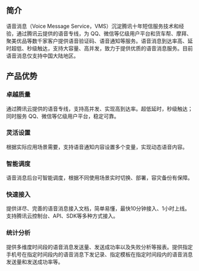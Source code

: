 ## 简介

语音消息（Voice Message Service，VMS）沉淀腾讯十年短信服务技术和经验，通过腾讯云提供的语音专线，为 QQ、微信等亿级用户平台和货车帮、摩拜、聚美优品等数千家客户提供语音验证码、语音通知等服务。语音消息到达率高、延时超低、秒级触达，支持大容量、高并发，致力于提供优质的语音消息服务。目前语音消息仅支持中国大陆地区。


## 产品优势

### 卓越质量
通过腾讯云提供的语音专线，支持高并发、实现高到达率。超低延时，秒级触达；同时服务 QQ、微信等亿级用户平台，稳定可靠。

### 灵活设置
根据实际应用场景需要，支持语音通知内容设置多个变量，实现动态语音内容。

### 智能调度
语音消息后台可智能调度，根据不同使用场景实时切换、部署，容灾备份有保障。

### 快速接入
提供详尽、完善的语音消息接入文档，简单易懂，最快10分钟接入、1小时上线。支持腾讯云控制台、API、SDK等多种方式接入。

### 统计分析
提供多维度时间段的语音消息发送量、发送成功率以及失败分析等报表。提供指定手机号在指定时间段内的语音消息下发记录、指定模板在指定时间段内的语音消息发送量和发送成功率等。
